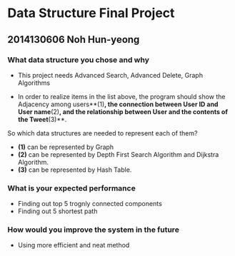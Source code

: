 # Data Structure Final Project
## 2014130606 Noh Hun-yeong


### What data structure you chose and why

* This project needs Advanced Search, Advanced Delete, Graph Algorithms

* In order to  realize items in the list above, the program should show the Adjacency among users**(1)**, the connection between User ID and User name**(2)**, and the relationship between User and the contents of the Tweet**(3)**.

So which data structures are needed to represent each of them?

* **(1)** can be represented by Graph
* **(2)** can be represented by Depth First Search Algorithm and Dijkstra Algorithm.
* **(3)** can be represented by Hash Table.
### What is your expected performance
* Finding out top 5 trognly connected components 
* Finding out 5 shortest path 

### How would you improve the system in the future

* Using more efficient and neat method 